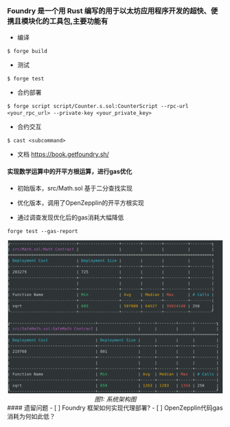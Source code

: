 ### Foundry 是一个用 Rust 编写的用于以太坊应用程序开发的超快、便携且模块化的工具包,主要功能有

* 编译
```shell
$ forge build
```
* 测试
```shell
$ forge test
```
* 合约部署
```shell
$ forge script script/Counter.s.sol:CounterScript --rpc-url <your_rpc_url> --private-key <your_private_key>
```
* 合约交互
```shell
$ cast <subcommand>
```
* 文档 https://book.getfoundry.sh/

#### 实现数学运算中的开平方根运算，进行gas优化

* 初始版本，src/Math.sol 基于二分查找实现

* 优化版本，调用了OpenZepplin的开平方根实现

* 通过调查发现优化后的gas消耗大幅降低

```shell
forge test --gas-report
```
<div align="center">
  <img src="gas_report.png" alt="系统架构图" width="500" />
  <br>
  <em>图1: 系统架构图</em>
</div>
#### 遗留问题
- [ ] Foundry 框架如何实现代理部署?
- [ ] OpenZepplin代码gas消耗为何如此低？
